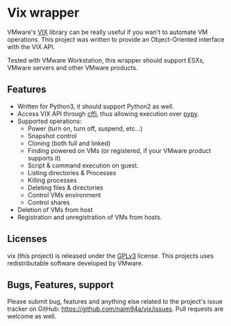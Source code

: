 # Vix wrapper
VMware's [VIX](https://www.vmware.com/support/developer/vix-api/) library can be really useful if you wan't to automate VM operations. This project was written to provide an Object-Oriented interface with the VIX API.

Tested with VMware Workstation, this wrapper should support ESXs, VMware servers and other VMware products.

## Features
* Written for Python3, it should support Python2 as well.
* Access VIX API through [cffi](http://cffi.readthedocs.io/en/latest/), thus allowing execution over [pypy](http://pypy.org/).
* Supported operations:
  * Power (turn on, turn off, suspend, etc...)
  * Snapshot control
  * Cloning (both full and linked)
  * Finding powered on VMs (or registered, if your VMware product supports it)
  * Script & command execution on guest.
  * Listing directories & Processes
  * Killing processes
  * Deleting files & directories
  * Control VMs environment
  * Control shares
* Deletion of VMs from host
* Registration and unregistration of VMs from hosts.

## Licenses
vix (this project) is released under the [GPLv3](License) license. 
This projects uses redistributable software developed by VMware.

## Bugs, Features, support
Please submit bug, features and anything else related to the project's issue tracker on GitHub: https://github.com/naim94a/vix/issues.
Pull requests are welcome as well.
